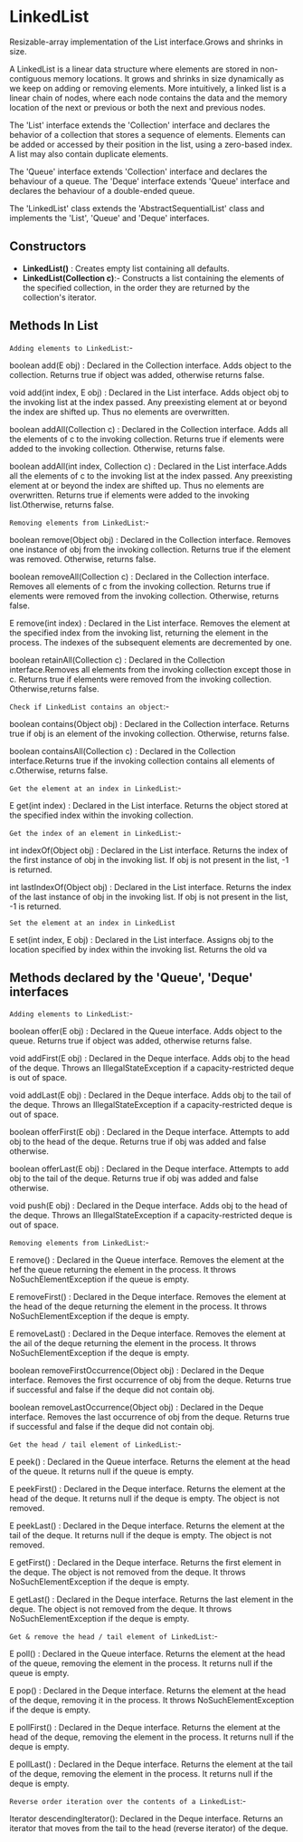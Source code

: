 # LinkedList

Resizable-array implementation of the List interface.Grows and shrinks in size.

A LinkedList is a linear data structure where elements are stored in non-contiguous memory locations. It grows and shrinks in size dynamically as we keep on adding or removing elements. More intuitively, a linked list is a linear chain of nodes, where each node contains the data and the memory location of the next or previous or both the next and previous nodes. 
 

The 'List' interface extends the 'Collection' interface and declares the behavior of a collection that stores a sequence of elements. Elements can be added or accessed by their position in the list, using a zero-based index. A list may also contain duplicate elements.
		
The 'Queue' interface extends 'Collection' interface and declares the behaviour of a queue. The 'Deque' interface extends 'Queue' interface and declares the behaviour of a double-ended queue.
	 
The 'LinkedList' class extends the 'AbstractSequentialList' class and implements the 'List', 'Queue' and 'Deque' interfaces.
		

## Constructors

- **LinkedList()** : Creates empty list containing all defaults.
- **LinkedList(Collection c)**:- Constructs a list containing the elements of the specified collection, in the order they are returned by the collection's iterator.

## Methods In List

`Adding elements to LinkedList`:-
		
boolean add(E obj) : Declared in the Collection interface. Adds object to the collection. Returns true if object was added, otherwise returns false.
		
void add(int index, E obj) : Declared in the List interface. Adds object obj to the invoking list at the index passed. Any preexisting element at or beyond the index are shifted up. Thus no elements are overwritten.
		 
boolean addAll(Collection c) : Declared in the Collection interface. Adds all the elements of c to the invoking collection. Returns true if elements were added to the invoking collection. Otherwise, returns false.
		
boolean addAll(int index, Collection c) : Declared in the List interface.Adds all the elements of c to the invoking list at the index passed. Any preexisting element at or beyond the index are shifted up. Thus no elements are overwritten. Returns true if elements were added to the invoking list.Otherwise, returns false.
		
`Removing elements from LinkedList`:-
		
boolean remove(Object obj) : Declared in the Collection interface. Removes one instance of obj from the invoking collection. Returns true if the element was removed. Otherwise, returns false.
		 
boolean removeAll(Collection c) : Declared in the Collection interface. Removes all elements of c from the invoking collection. Returns true if elements were removed from the invoking collection. Otherwise, returns false.
	
E remove(int index) : Declared in the List interface. Removes the element at the specified index from the invoking list, returning the element in the process. The indexes of the subsequent elements are decremented by one.
		
boolean retainAll(Collection c) : Declared in the Collection interface.Removes all elements from the invoking collection except those in c. Returns true if elements were removed from the invoking collection. Otherwise,returns false.

`Check if LinkedList contains an object`:-
	
boolean contains(Object obj) : Declared in the Collection interface. Returns true if obj is an element of the invoking collection. Otherwise, returns false.
	
boolean containsAll(Collection c) : Declared in the Collection interface.Returns true if the invoking collection contains all elements of c.Otherwise, returns false.
	

`Get the element at an index in LinkedList`:-
	
E get(int index) : Declared in the List interface. Returns the object stored at the specified index within the invoking collection.
	
`Get the index of an element in LinkedList`:-
		
int indexOf(Object obj) : Declared in the List interface. Returns the index of the first instance of obj in the invoking list. If obj is not present in the list, -1 is returned.
	
int lastIndexOf(Object obj) : Declared in the List interface. Returns the index of the last instance of obj in the invoking list. If obj is not present in the list, -1 is returned.

`Set the element at an index in LinkedList`
	
E set(int index, E obj) : Declared in the List interface. Assigns obj to the location specified by index within the invoking list. Returns the old va

## Methods declared by the 'Queue', 'Deque' interfaces

`Adding elements to LinkedList`:-

boolean offer(E obj) : Declared in the Queue interface. Adds object to the queue. Returns true if object was added, otherwise returns false.
		
void addFirst(E obj) : Declared in the Deque interface. Adds obj to the head of the deque. Throws an IllegalStateException if a capacity-restricted deque is out of space.

void addLast(E obj) : Declared in the Deque interface. Adds obj to the tail
of the deque. Throws an IllegalStateException if a capacity-restricted deque is out of space.

boolean offerFirst(E obj) : Declared in the Deque interface. Attempts to add obj to the head of the deque. Returns true if obj was added and false otherwise.
	 
boolean offerLast(E obj) : Declared in the Deque interface. Attempts to add obj to the tail of the deque. Returns true if obj was added and false otherwise.

void push(E obj) : Declared in the Deque interface. Adds obj to the head of the deque. Throws an IllegalStateException if a capacity-restricted deque is out of space.

`Removing elements from LinkedList`:-

E remove() : Declared in the Queue interface. Removes the element at the hef the queue returning the element in the process. It throws NoSuchElementException if the queue is empty.

E removeFirst() : Declared in the Deque interface. Removes the element at the head of the deque returning the element in the process. It throws NoSuchElementException if the deque is empty.

E removeLast() : Declared in the Deque interface. Removes the element at the
 ail of the deque returning the element in the process. It throws NoSuchElementException if the deque is empty.

boolean removeFirstOccurrence(Object obj) : Declared in the Deque interface. Removes the first occurrence of obj from the deque. Returns true if successful and false if the deque did not contain obj.

boolean removeLastOccurrence(Object obj) : Declared in the Deque interface. Removes the last occurrence of obj from the deque. Returns true if successful and false if the deque did not contain obj.

`Get the head / tail element of LinkedList`:-
 
E peek() : Declared in the Queue interface. Returns the element at the head of the queue. It returns null if the queue is empty.
	
E peekFirst() : Declared in the Deque interface. Returns the element at the head of the deque. It returns null if the deque is empty. The object is not removed.
 
E peekLast() : Declared in the Deque interface. Returns the element at the tail of the deque. It returns null if the deque is empty. The object is not removed.
 
E getFirst() : Declared in the Deque interface. Returns the first element in the deque. The object is not removed from the deque. It throws NoSuchElementException if the deque is empty.
 
E getLast() : Declared in the Deque interface. Returns the last element in the deque. The object is not removed from the deque. It throws NoSuchElementException if the deque is empty.

`Get & remove the head / tail element of LinkedList`:-
		
E poll() : Declared in the Queue interface. Returns the element at the head of the queue, removing the element in the process. It returns null if the queue is empty.
		 
E pop() : Declared in the Deque interface. Returns the element at the head of the deque, removing it in the process. It throws NoSuchElementException if the deque is empty.
		  
E pollFirst() : Declared in the Deque interface. Returns the element at the head of the deque, removing the element in the process. It returns null if the deque is empty.
		 
E pollLast() : Declared in the Deque interface. Returns the element at the tail of the deque, removing the element in the process. It returns null if the deque is empty.

`Reverse order iteration over the contents of a LinkedList`:-
		
Iterator<E> descendingIterator(): Declared in the Deque interface. Returns an iterator that moves from the tail to the head (reverse iterator) of the deque.
	
